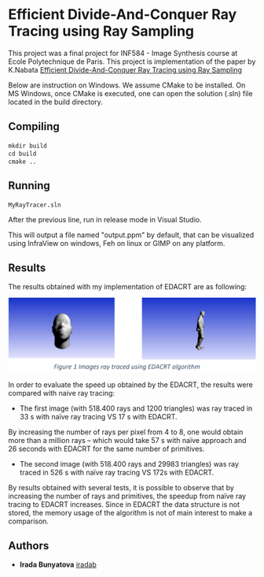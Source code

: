 # Efficient Divide-And-Conquer Ray Tracing using Ray Sampling

This project was a final project for INF584 - Image Synthesis course at Ecole Polytechnique de Paris. This project is implementation of the paper by K.Nabata [Efficient Divide-And-Conquer Ray Tracing using Ray Sampling](http://nishitalab.org/user/UEI/publication/Nabata_HPG2013.pdf)


Below are instruction on Windows. We assume CMake to be installed. On MS Windows, once CMake is executed, one can open the solution (.sln) file located in the build directory.

## Compiling

```
mkdir build
cd build
cmake ..
```

## Running 

```
MyRayTracer.sln
```
After the previous line, run in release mode in Visual Studio.

This will output a file named "output.ppm" by default, that can be visualized using InfraView on windows, Feh on linux or GIMP on any platform.

## Results
The results obtained with my implementation of EDACRT are as following:


![alt text](https://github.com/iradab/Efficient-Divide-And-Conquer-Ray-Tracing/blob/main/EDACRT.png)

In order to evaluate the speed up obtained by the EDACRT, the results were compared with naive ray tracing:

* The first image (with 518.400 rays and 1200 triangles) was ray traced in 33 s with naïve ray tracing VS 17 s with EDACRT. 

By increasing the 
number of rays per pixel from 4 to 8, one would obtain more than a million rays – which would take 57 s
with naïve approach and 26 seconds with EDACRT for the same number of primitives.

* The second image (with 518.400 rays and 29983 triangles) was ray traced in  526 s with naïve ray tracing VS 172s with EDACRT. 

By results obtained with several tests, it is possible to observe that by increasing the number of rays and 
primitives, the speedup from naïve ray tracing to EDACRT increases. Since in EDACRT the data 
structure is not stored, the memory usage of the algorithm is not of main interest to make a comparison.


## Authors

* **Irada Bunyatova**     [iradab](https://github.com/iradab)
